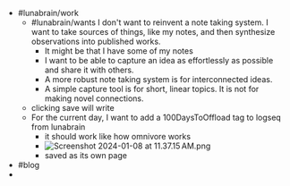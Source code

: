 - #lunabrain/work
	- #lunabrain/wants I don't want to reinvent a note taking system. I want to take sources of things, like my notes, and then synthesize observations into published works.
		- It might be that I have some of my notes
		- I want to be able to capture an idea as effortlessly as possible and share it with others.
		- A more robust note taking system is for interconnected ideas.
		- A simple capture tool is for short, linear topics. It is not for making novel connections.
	- clicking save will write
	- For the current day, I want to add a 100DaysToOffload tag to logseq from lunabrain
		- it should work like how omnivore works
		- ![Screenshot 2024-01-08 at 11.37.15 AM.png](../assets/Screenshot_2024-01-08_at_11.37.15 AM_1704742643008_0.png)
		- saved as its own page
- #blog
-